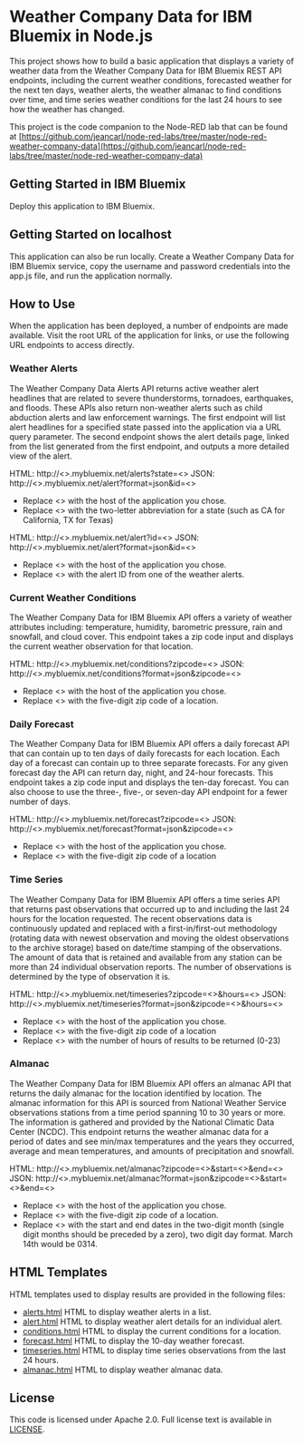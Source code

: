 # Weather Company Data for IBM Bluemix in Node.js

This project shows how to build a basic application that displays a variety of weather data from the Weather Company Data for IBM Bluemix REST API endpoints, including the current weather conditions, forecasted weather for the next ten days, weather alerts, the weather almanac to find conditions over time, and time series weather conditions for the last 24 hours to see how the weather has changed.

This project is the code companion to the Node-RED lab that can be found at [https://github.com/jeancarl/node-red-labs/tree/master/node-red-weather-company-data](https://github.com/jeancarl/node-red-labs/tree/master/node-red-weather-company-data)

## Getting Started in IBM Bluemix

Deploy this application to IBM Bluemix.

## Getting Started on localhost

This application can also be run locally. Create a Weather Company Data for IBM Bluemix service, copy the username and password credentials into the app.js file, and run the application normally.

## How to Use

When the application has been deployed, a number of endpoints are made available. Visit the root URL of the application for links, or use the following URL endpoints to access directly.

### Weather Alerts
The Weather Company Data Alerts API returns active weather alert headlines that are related to severe thunderstorms, tornadoes, earthquakes, and floods. These APIs also return non-weather alerts such as child abduction alerts and law enforcement warnings. The first endpoint will list alert headlines for a specified state passed into the application via a URL query parameter. The second endpoint shows the alert details page, linked from the list generated from the first endpoint, and outputs a more detailed view of the alert.

HTML: http://<<MY-APP>>.mybluemix.net/alerts?state=<<STATE>>
JSON: http://<<MY-APP>>.mybluemix.net/alert?format=json&id=<<ID>>
* Replace <<MY-APP>> with the host of the application you chose.
* Replace <<STATE>> with the two-letter abbreviation for a state (such as CA for California, TX for Texas)

HTML: http://<<MY-APP>>.mybluemix.net/alert?id=<<ID>>
JSON: http://<<MY-APP>>.mybluemix.net/alert?format=json&id=<<ID>>
* Replace <<MY-APP>> with the host of the application you chose.
* Replace <<ID>> with the alert ID from one of the weather alerts.

### Current Weather Conditions
The Weather Company Data for IBM Bluemix API offers a variety of weather attributes including: temperature, humidity, barometric pressure, rain and snowfall, and cloud cover. This endpoint takes a zip code input and displays the current weather observation for that location.

HTML: http://<<MY-APP>>.mybluemix.net/conditions?zipcode=<<ZIP-CODE>>
JSON: http://<<MY-APP>>.mybluemix.net/conditions?format=json&zipcode=<<ZIP-CODE>>
* Replace <<MY-APP>> with the host of the application you chose.
* Replace <<ZIP-CODE>> with the five-digit zip code of a location.

### Daily Forecast
The Weather Company Data for IBM Bluemix API offers a daily forecast API that can contain up to ten days of daily forecasts for each location. Each day of a forecast can contain up to three separate forecasts. For any given forecast day the API can return day, night, and 24-hour forecasts. This endpoint takes a zip code input and displays the ten-day forecast. You can also choose to use the three-, five-, or seven-day API endpoint for a fewer number of days.

HTML: http://<<MY-APP>>.mybluemix.net/forecast?zipcode=<<ZIP-CODE>>
JSON: http://<<MY-APP>>.mybluemix.net/forecast?format=json&zipcode=<<ZIP-CODE>>
* Replace <<MY-APP>> with the host of the application you chose.
* Replace <<ZIP-CODE>> with the five-digit zip code of a location

### Time Series
The Weather Company Data for IBM Bluemix API offers a time series API that returns past observations that occurred up to and including the last 24 hours for the location requested. The recent observations data is continuously updated and replaced with a first-in/first-out methodology (rotating data with newest observation and moving the oldest observations to the archive storage) based on date/time stamping of the observations. The amount of data that is retained and available from any station can be more than 24 individual observation reports. The number of observations is determined by the type of observation it is.

HTML: http://<<MY-APP>>.mybluemix.net/timeseries?zipcode=<<ZIP-CODE>>&hours=<<HOURS>>
JSON: http://<<MY-APP>>.mybluemix.net/timeseries?format=json&zipcode=<<ZIP-CODE>>&hours=<<HOURS>>
* Replace <<MY-APP>> with the host of the application you chose.
* Replace <<ZIP-CODE>> with the five-digit zip code of a location
* Replace <<HOURS>> with the number of hours of results to be returned (0-23)

### Almanac
The Weather Company Data for IBM Bluemix API offers an almanac API that returns the daily almanac for the location identified by location. The almanac information for this API is sourced from National Weather Service observations stations from a time period spanning 10 to 30 years or more. The information is gathered and provided by the National Climatic Data Center (NCDC). This endpoint returns the weather almanac data for a period of dates and see min/max temperatures and the years they occurred, average and mean temperatures, and amounts of precipitation and snowfall.

HTML: http://<<MY-APP>>.mybluemix.net/almanac?zipcode=<<ZIP-CODE>>&start=<<MMDD>>&end=<<MMDD>>
JSON: http://<<MY-APP>>.mybluemix.net/almanac?format=json&zipcode=<<ZIP-CODE>>&start=<<MMDD>>&end=<<MMDD>>
* Replace <<MY-APP>> with the host of the application you chose.
* Replace <<ZIP-CODE>> with the five-digit zip code of a location.
* Replace <<MMDD>> with the start and end dates in the two-digit month (single digit months should be preceded by a zero), two digit day format. March 14th would be 0314.

## HTML Templates

HTML templates used to display results are provided in the following files:

* [alerts.html](https://github.com/jeancarl/nodejs-weather-company-data/tree/master/templates/alerts.html) HTML to display weather alerts in a list.
* [alert.html](https://github.com/jeancarl/nodejs-weather-company-data/tree/master/templates/alert.html) HTML to display weather alert details for an individual alert.
* [conditions.html](https://github.com/jeancarl/nodejs-weather-company-data/tree/master/templates/conditions.html) HTML to display the current conditions for a location.
* [forecast.html](https://github.com/jeancarl/nodejs-weather-company-data/tree/master/templates/forecast.html) HTML to display the 10-day weather forecast.
* [timeseries.html](https://github.com/jeancarl/nodejs-weather-company-data/tree/master/templates/timeseries.html) HTML to display time series observations from the last 24 hours.
* [almanac.html](https://github.com/jeancarl/nodejs-weather-company-data/tree/master/templates/almanac.html) HTML to display weather almanac data.

## License

This code is licensed under Apache 2.0. Full license text is available in [LICENSE](https://github.com/jeancarl/node-red-labs/tree/master/node-red-weather-company-data/LICENSE).
